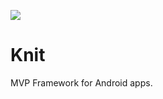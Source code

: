 [![](https://jitpack.io/v/OmerUygurOzer/knit.svg)](https://jitpack.io/#OmerUygurOzer/knit)

# Knit
MVP Framework for Android apps. 

